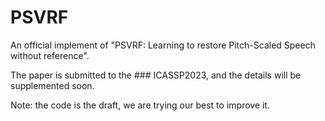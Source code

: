 # PSVRF
An official implement of "PSVRF: Learning to restore Pitch-Scaled Speech without reference".

The paper is submitted to the ### ICASSP2023, and the details will be supplemented soon.

Note: the code is the draft, we are trying our best to improve it.
